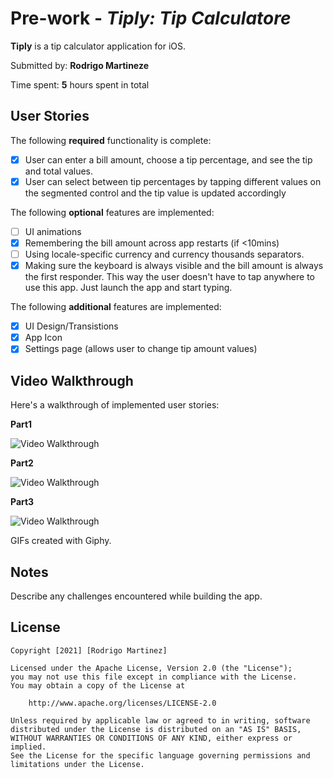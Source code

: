 # Pre-work - _Tiply: Tip Calculatore_

**Tiply** is a tip calculator application for iOS.

Submitted by: **Rodrigo Martineze**

Time spent: **5** hours spent in total

## User Stories

The following **required** functionality is complete:

- [x] User can enter a bill amount, choose a tip percentage, and see the tip and total values.
- [x] User can select between tip percentages by tapping different values on the segmented control and the tip value is updated accordingly

The following **optional** features are implemented:

- [ ] UI animations
- [x] Remembering the bill amount across app restarts (if <10mins)
- [ ] Using locale-specific currency and currency thousands separators.
- [x] Making sure the keyboard is always visible and the bill amount is always the first responder. This way the user doesn't have to tap anywhere to use this app. Just launch the app and start typing.

The following **additional** features are implemented:

- [x] UI Design/Transistions
- [x] App Icon
- [x] Settings page (allows user to change tip amount values)

## Video Walkthrough

Here's a walkthrough of implemented user stories:

**Part1**

<img src='https://media.giphy.com/media/fHDTajuGKziKCZbxYp/giphy.gif' title='Video Walkthrough' width='' alt='Video Walkthrough' />

**Part2**

<img src='https://media.giphy.com/media/1SwnE3fpfa8zooH18U/giphy.gif' title='Video Walkthrough' width='' alt='Video Walkthrough' />

**Part3**

<img src='https://media.giphy.com/media/xijlAzqtpvMvS5WPnd/giphy.gif' title='Video Walkthrough' width='' alt='Video Walkthrough' />


GIFs created with Giphy.

## Notes

Describe any challenges encountered while building the app.



## License

    Copyright [2021] [Rodrigo Martinez]

    Licensed under the Apache License, Version 2.0 (the "License");
    you may not use this file except in compliance with the License.
    You may obtain a copy of the License at

        http://www.apache.org/licenses/LICENSE-2.0

    Unless required by applicable law or agreed to in writing, software
    distributed under the License is distributed on an "AS IS" BASIS,
    WITHOUT WARRANTIES OR CONDITIONS OF ANY KIND, either express or implied.
    See the License for the specific language governing permissions and
    limitations under the License.
